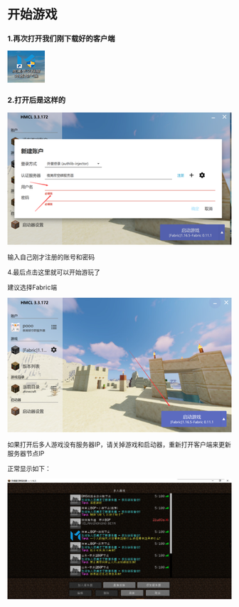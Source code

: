 # 开始游戏

### 1.再次打开我们刚下载好的客户端

![img](3.assets/clip_image002.png)

 

### 2.打开后是这样的

![img](3.assets/clip_image004.png)

输入自己刚才注册的账号和密码

 

4.最后点击这里就可以开始游玩了

建议选择Fabric端

![img](3.assets/clip_image006.png)

如果打开后多人游戏没有服务器IP，请关掉游戏和启动器，重新打开客户端来更新服务器节点IP

正常显示如下：

![image-20210206155005726](3.assets/image-20210206155005726.png)

